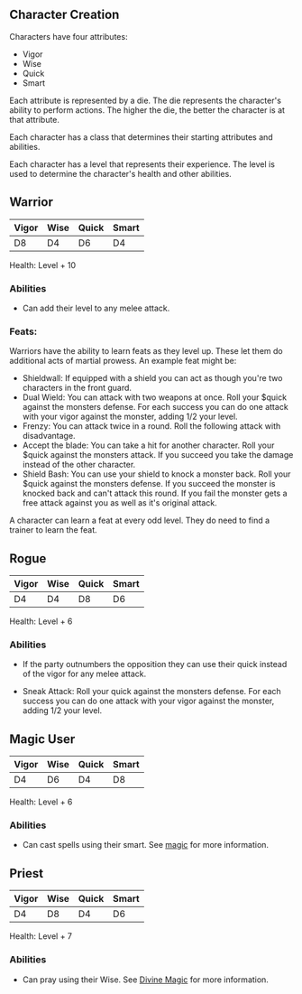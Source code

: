 ## Character Creation

Characters have four attributes:

- Vigor
- Wise
- Quick
- Smart

Each attribute is represented by a die. The die represents the character's ability to perform actions. The higher the die, the better the character is at that attribute. 

Each character has a class that determines their starting attributes and abilities. 

Each character has a level that represents their experience. The level is used to determine the character's health and other abilities.


## Warrior

| Vigor | Wise | Quick | Smart |
|-------|------|-------|-------|
| D8    | D4   | D6    | D4    |


Health: Level + 10

### Abilities

- Can add their level to any melee attack.

### Feats:
Warriors have the ability to learn feats as they level up. These let them do additional acts of martial prowess. An example feat might be:

- Shieldwall: If equipped with a shield you can act as though you're two characters in the front guard.
- Dual Wield: You can attack with two weapons at once. Roll your $quick against the monsters defense. For each success you can do one attack with your vigor against the monster, adding 1/2 your level. 
- Frenzy: You can attack twice in a round. Roll the following attack with disadvantage.
- Accept the blade: You can take a hit for another character. Roll your $quick against the monsters attack. If you succeed you take the damage instead of the other character.
- Shield Bash: You can use your shield to knock a monster back. Roll your $quick against the monsters defense. If you succeed the monster is knocked back and can't attack this round. If you fail the monster gets a free attack against you as well as it's original attack.

A character can learn a feat at every odd level. They do need to find a trainer to learn the feat. 


## Rogue
| Vigor | Wise | Quick | Smart |
|-------|------|-------|-------|
| D4    | D4   | D8    | D6    |

Health: Level + 6

### Abilities

- If the party outnumbers the opposition they can use their quick instead of the vigor for any melee attack.

- Sneak Attack: Roll your quick against the monsters defense. For each success you can do one attack with your vigor against the monster, adding 1/2 your level.  



## Magic User

| Vigor | Wise | Quick | Smart |
|-------|------|-------|-------|
| D4    | D6   | D4    | D8    |


Health: Level + 6

### Abilities
- Can cast spells using their smart. See [magic](magic#arcane-magic) for more information.


## Priest

| Vigor | Wise | Quick | Smart |
|-------|------|-------|-------|
| D4    | D8   | D4    | D6    |


Health: Level + 7

###  Abilities
- Can pray using their Wise. See [Divine Magic](magic#divine-magic) for more information.
